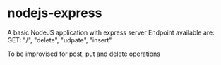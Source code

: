 # nodejs-express
A basic NodeJS application with express server 
Endpoint available are:
GET: "/", "delete", "udpate", "insert"

To be improvised for post, put and delete operations
